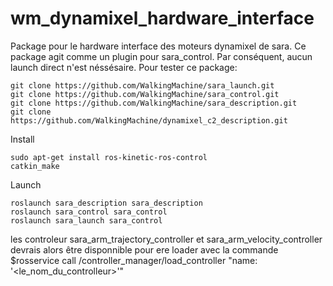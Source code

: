 # wm_dynamixel_hardware_interface

Package pour le hardware interface des moteurs dynamixel de sara.
Ce package agit comme un plugin pour sara_control. Par conséquent, aucun launch direct n'est néssésaire.
Pour tester ce package:
```
git clone https://github.com/WalkingMachine/sara_launch.git
git clone https://github.com/WalkingMachine/sara_control.git
git clone https://github.com/WalkingMachine/sara_description.git
git clone https://github.com/WalkingMachine/dynamixel_c2_description.git
```
Install
```
sudo apt-get install ros-kinetic-ros-control
catkin_make
```
Launch
```
roslaunch sara_description sara_description
roslaunch sara_control sara_control
roslaunch sara_launch sara_control
```

les controleur sara_arm_trajectory_controller et sara_arm_velocity_controller devrais alors être disponnible pour ere loader avec la commande $rosservice call /controller_manager/load_controller "name: '<le_nom_du_controlleur>'"
  
